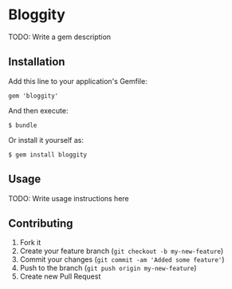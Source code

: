 # Bloggity

TODO: Write a gem description

## Installation

Add this line to your application's Gemfile:

    gem 'bloggity'

And then execute:

    $ bundle

Or install it yourself as:

    $ gem install bloggity

## Usage

TODO: Write usage instructions here

## Contributing

1. Fork it
2. Create your feature branch (`git checkout -b my-new-feature`)
3. Commit your changes (`git commit -am 'Added some feature'`)
4. Push to the branch (`git push origin my-new-feature`)
5. Create new Pull Request
